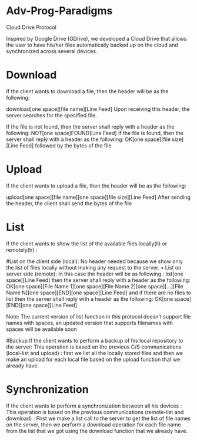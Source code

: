 # Adv-Prog-Paradigms
Cloud Drive Protocol
 
Inspired by Google Drive (GDrive), we developed a Cloud Drive that allows the user to have his/her files automatically backed up on the cloud and synchronized across several devices. 
 
# Download
 
If the client wants to download a file, then the header will be as the following:
 
download[one space][file name][Line Feed]
Upon receiving this header, the server searches for the specified file.
 
If the file is not found, then the server shall reply with a header as the following:
NOT[one space]FOUND[Line Feed]
If the file is found, then the server shall reply
with a header as the following:
OK[one space][file size][Line Feed]
followed by the bytes of the file
    
#  Upload
 
If the client wants to upload a file, then the header will be as the following:
 
upload[one space][file name][one space][file size][Line Feed]
After sending the header, the client shall send the bytes of the file
 
#  List 
If the client wants to show the list of the available files locally(ll) or remotely(lr) :


#List on the client side (local):
No header needed because we show only the list of files locally without making any request to the  server.
•	List on server side (remote):
In this case the header will be as following :
list[one space][Line Feed]
then the server shall reply with a header as the following:
OK[one space][File Name 1][one space][File Name 2][one space][...][File Name N][one space][END][one space][Line Feed] and if there are no files to list then the server shall reply with a header as the following:
OK[one space][END][one space][Line Feed]

Note: The current version of list function in this protocol doesn't support file names with spaces, an updated version that supports filenames with spaces will be available soon 

 
#Backup
If the client wants to perform a backup of his local repository to  the server:
 This operation is based on the previous C/S communications (local-list and upload) : first we list all the locally stored files and then we make an upload for each local file based on the  upload function that we already have.



# Synchronization
If the client wants to perform a synchronization between all his devices :
 This operation is based on the previous communications (remote-list and download) :  First we make a list call to the server to get the list of  file names on the server, then we perform  a download operation  for each file name from the list that we got using the download function that we already have.


